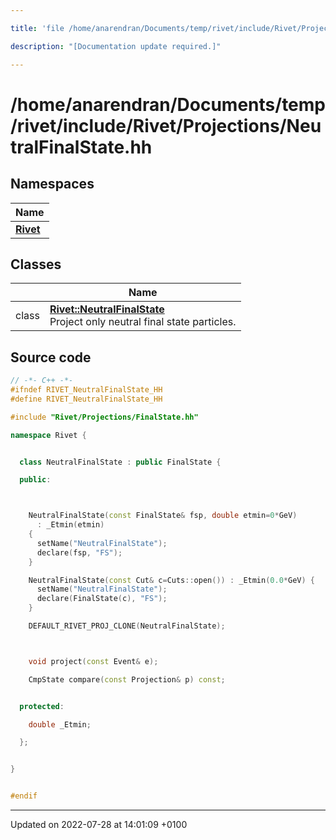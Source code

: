 ```yaml
---

title: 'file /home/anarendran/Documents/temp/rivet/include/Rivet/Projections/NeutralFinalState.hh'

description: "[Documentation update required.]"

---
```


# /home/anarendran/Documents/temp/rivet/include/Rivet/Projections/NeutralFinalState.hh



## Namespaces

| Name           |
| -------------- |
| **[Rivet](http://example.org/namespaces/namespacerivet/)**  |

## Classes

|                | Name           |
| -------------- | -------------- |
| class | **[Rivet::NeutralFinalState](http://example.org/classes/classrivet_1_1neutralfinalstate/)** <br>Project only neutral final state particles.  |




## Source code

```cpp
// -*- C++ -*-
#ifndef RIVET_NeutralFinalState_HH
#define RIVET_NeutralFinalState_HH

#include "Rivet/Projections/FinalState.hh"

namespace Rivet {


  class NeutralFinalState : public FinalState {

  public:



    NeutralFinalState(const FinalState& fsp, double etmin=0*GeV)
      : _Etmin(etmin)
    {
      setName("NeutralFinalState");
      declare(fsp, "FS");
    }

    NeutralFinalState(const Cut& c=Cuts::open()) : _Etmin(0.0*GeV) {
      setName("NeutralFinalState");
      declare(FinalState(c), "FS");
    }

    DEFAULT_RIVET_PROJ_CLONE(NeutralFinalState);



    void project(const Event& e);

    CmpState compare(const Projection& p) const;


  protected:

    double _Etmin;

  };


}


#endif
```


-------------------------------

Updated on 2022-07-28 at 14:01:09 +0100
